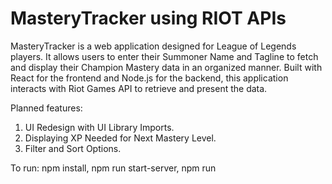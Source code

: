 # MasteryTracker using RIOT APIs

MasteryTracker is a web application designed for League of Legends players. It allows users to enter their Summoner Name and Tagline to fetch and display their Champion Mastery data in an organized manner. Built with React for the frontend and Node.js for the backend, this application interacts with Riot Games API to retrieve and present the data.


Planned features:

1. UI Redesign with UI Library Imports.
2. Displaying XP Needed for Next Mastery Level.
3. Filter and Sort Options.


To run: 
npm install, npm run start-server, npm run
